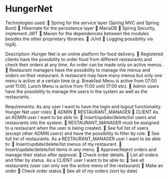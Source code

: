 # HungerNet

Technologies used:
 Spring for the service layer (Spring MVC and Spring Boot)
 Hibernate for the persistence layer
 MariaDB
 Spring Security, implement JWT
 Maven for the dependencies between the modules besides the other proprietary libraries.
 JUnit 
 Logging possibility via log4j.

Description:
Hunger Net is an online platform for food delivery.
 Registered clients have the possibility to order food from different restaurants and check their
orders at any time. An order can be made only on active menus.
 Restaurant managers have the possibility to manage the menus and orders on their restaurant.
A restaurant may have many menus but only one menu is active at a certain time (e.g. Breakfast
Menu is active from 07:00 until 11:00, Lunch Menu is active from 11:00 until 17:00 etc).
 Admin users have the possibility to manage the users in the system as well as the restaurants.

Requirements:
As any user I want to have the login and logout functionality.
Hunger Net user roles:
 ADMIN
 RESTAURANT_MANAGER
 CLIENT
As an ADMIN user I want to be able to:
 Insert/update/delete/list users and restaurants into the system.
 RESTAURANT_MANAGER must be assigned to a restaurant when the user is being
created.
 See full list of users (except other ADMIN users) and have the possibility to filter by role.
 See full list of restaurants.
As a RESTAURANT_MANAGER user I want to be able to:
 Insert/update/delete/list menus of my restaurant.
 Insert/update/delete/list items in any menu.
 Approve/Reject orders and manage their status after approval.
 Check order details.
 List all orders and filter by status.
As a CLIENT user I want to be able to:
 See all restaurants (user can only see the active menu of the restaurant)
 Make an order
 Check order status
 See all of my orders (sort by date)
